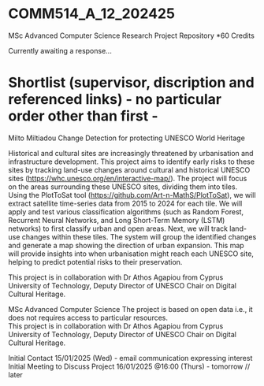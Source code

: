 # COMM514_A_12_202425
MSc Advanced Computer Science Research Project Repository *60 Credits 


Currently awaiting a response... 

# Shortlist (supervisor, discription and referenced links)  - no particular order other than first - 

Milto Miltiadou	
Change Detection for protecting UNESCO World Heritage	

Historical and cultural sites are increasingly threatened by urbanisation and infrastructure development. This project aims to identify early risks to these sites by tracking land-use changes around cultural and historical UNESCO sites (https://whc.unesco.org/en/interactive-map/). The project will focus on the areas surrounding these UNESCO sites, dividing them into tiles. Using the PlotToSat tool (https://github.com/Art-n-MathS/PlotToSat), we will extract satellite time-series data from 2015 to 2024 for each tile. We will apply and test various classification algorithms (such as Random Forest, Recurrent Neural Networks, and Long Short-Term Memory (LSTM) networks) to first classify urban and open areas. Next, we will track land-use changes within these tiles. The system will group the identified changes and generate a map showing the direction of urban expansion. This map will provide insights into when urbanisation might reach each UNESCO site, helping to predict potential risks to their preservation. 

This project is in collaboration with Dr Athos Agapiou from Cyprus University of Technology, Deputy Director of UNESCO Chair on Digital Cultural Heritage. 

MSc Advanced Computer Science
The project is based on open data i.e., it does not requires access to particular resources. 	
This project is in collaboration with Dr Athos Agapiou from Cyprus University of Technology, Deputy Director of UNESCO Chair on Digital Cultural Heritage.

Initial Contact 15/01/2025 (Wed) - email communication expressing interest 
Initial Meeting to Discuss Project 16/01/2025 @16:00 (Thurs) - tomorrow // later 
